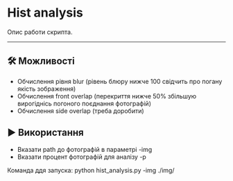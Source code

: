 # Hist analysis

Опис работи скрипта.

---

## 🛠️ Можливості

- Обчислення рівня blur (рівень блюру нижче 100 свідчить про погану якість зображення)
- Обчислення front overlap (перекриття нижче 50% збільшую вирогіднісь погоного поєднання фотографій)
- Обчислення side overlap (треба доробити)

## ▶️ Використання
- Вказати path до фотографій в параметрі -img
- Вказати процент фотографій для аналізу -p

Команда ддя запуска:
python hist_analysis.py -img ./img/ 



